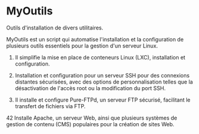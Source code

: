 # MyOutils
Outils d'installation de divers utilitaires.

MyOutils est un script qui automatise l'installation et la configuration de plusieurs outils essentiels pour la gestion d'un serveur Linux.

1. Il simplifie la mise en place de conteneurs Linux (LXC), installation et configuration.

2. Installation et configuration pour un serveur SSH pour des connexions distantes sécurisées, avec des options de personnalisation telles que la désactivation de l'accès root ou la modification du port SSH.

3. Il installe et configure Pure-FTPd, un serveur FTP sécurisé, facilitant le transfert de fichiers via FTP.

42 Installe Apache, un serveur Web, ainsi que plusieurs systèmes de gestion de contenu (CMS) populaires pour la création de sites Web.

